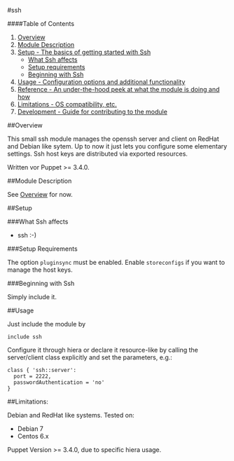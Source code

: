 #ssh

####Table of Contents

1. [Overview](#overview)
2. [Module Description](#module-description)
3. [Setup - The basics of getting started with Ssh](#setup)
    * [What Ssh affects](#what-ssh-affects)
    * [Setup requirements](#setup-requirements)
    * [Beginning with Ssh](#beginning-with-Ssh)
4. [Usage - Configuration options and additional functionality](#usage)
5. [Reference - An under-the-hood peek at what the module is doing and how](#reference)
5. [Limitations - OS compatibility, etc.](#limitations)
6. [Development - Guide for contributing to the module](#development)

##Overview

This small ssh module manages the openssh server and client on RedHat and Debian like sytem. Up to now it just lets you configure some elementary settings. Ssh host keys are distributed via exported resources.

Written vor Puppet >= 3.4.0.

##Module Description

See [Overview](#overview) for now.

##Setup

###What Ssh affects

* ssh :-) 

###Setup Requirements

The option `pluginsync` must be enabled.
Enable `storeconfigs` if you want to manage the host keys.
	
###Beginning with Ssh	

Simply include it.

##Usage

Just include the module by 

```puppet
include ssh
```

Configure it through hiera or declare it resource-like by calling the server/client class explicitly and set the parameters, e.g.:

```puppet
class { 'ssh::server':
  port = 2222,
  passwordAuthentication = 'no'
}
```

##Limitations:

Debian and RedHat like systems.
Tested on:

* Debian 7
* Centos 6.x

Puppet Version >= 3.4.0, due to specific hiera usage.

